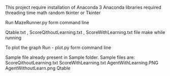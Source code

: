 This project require installation of 
	Anaconda 3
Anaconda libraries required
	threading
	time
	math 
	random
	tkinter or Tkinter



Run MazeRunner.py form command line

Qtable.txt , ScoreQithoutLearning.txt , ScoreWithLearning.txt       file make while running

To plot the graph
Run - plot.py form command line







Sample file already present in Sample folder.
Sample files are:
	ScoreQithoutLearning.txt
	ScoreWithLearning.txt 
	AgentWithLearning.PNG
	AgentWithoutLearn.png
	Qtable